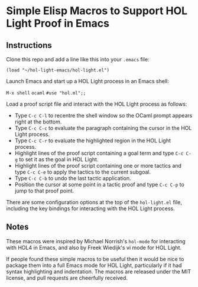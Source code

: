 Simple Elisp Macros to Support HOL Light Proof in Emacs
=======================================================

Instructions
------------

Clone this repo and add a line like this into your `.emacs` file:

`(load "~/hol-light-emacs/hol-light.el")`

Launch Emacs and start up a HOL Light process in an Emacs shell:

`M-x shell`
`ocaml`
`#use "hol.ml";;`

Load a proof script file and interact with the HOL Light process as follows:

 * Type `C-c C-l` to recentre the shell window so the OCaml prompt appears right at the bottom.
 * Type `C-c C-c` to evaluate the paragraph containing the cursor in the HOL Light process.
 * Type `C-c C-r` to evaluate the highlighted region in the HOL Light process.
 * Highlight lines of the proof script containing a goal term and type `C-c C-g` to set it as the goal in HOL Light.
 * Highlight lines of the proof script containing one or more tactics and type `C-c C-e` to apply the tactics to the current subgoal.
 * Type `C-c C-b` to undo the last tactic application.
 * Position the cursor at some point in a tactic proof and type `C-c C-p` to jump to that proof point.

There are some configuration options at the top of the `hol-light.el` file, including the key bindings for interacting with the HOL Light process.

Notes
-----

These macros were inspired by Michael Norrish's `hol-mode` for interacting with HOL4 in Emacs, and also by Freek Wiedijk's vi mode for HOL Light.

If people found these simple macros to be useful then it would be nice to package them into a full Emacs mode for HOL Light, particularly if it had syntax highlighting and indentation. The macros are released under the MIT license, and pull requests are cheerfully received.
